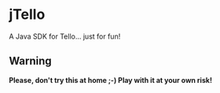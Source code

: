 # jTello
A Java SDK for Tello... just for fun!

## Warning
**Please, don't try this at home ;-) Play with it at your own risk!**
